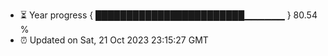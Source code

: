 - ⏳ Year progress { ████████████████████████▁▁▁▁▁▁ } 80.54 %
- ⏰ Updated on Sat, 21 Oct 2023 23:15:27 GMT

